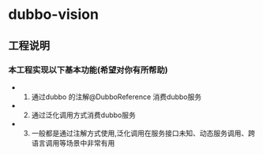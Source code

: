 # dubbo-vision
## 工程说明
### 本工程实现以下基本功能(希望对你有所帮助)
- 1. 通过dubbo 的注解@DubboReference 消费dubbo服务
- 2. 通过泛化调用方式消费dubbo服务
- 3. 一般都是通过注解方式使用,泛化调用在服务接口未知、动态服务调用、跨语言调用等场景中非常有用
